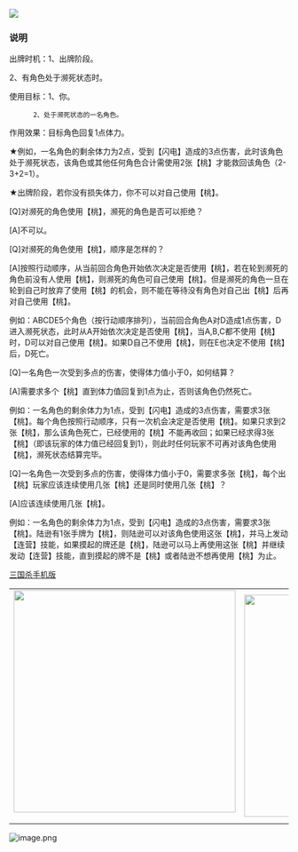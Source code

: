 ![](resource:assets/images/card/card_85.png) 


### 说明
出牌时机：1、出牌阶段。

2、有角色处于濒死状态时。

使用目标：1、你。

          2、处于濒死状态的一名角色。

作用效果：目标角色回复1点体力。

★例如，一名角色的剩余体力为2点，受到【闪电】造成的3点伤害，此时该角色处于濒死状态，该角色或其他任何角色合计需使用2张【桃】才能救回该角色（2-3+2=1）。

★出牌阶段，若你没有损失体力，你不可以对自己使用【桃】。



[Q]对濒死的角色使用【桃】，濒死的角色是否可以拒绝？

[A]不可以。



[Q]对濒死的角色使用【桃】，顺序是怎样的？

[A]按照行动顺序，从当前回合角色开始依次决定是否使用【桃】，若在轮到濒死的角色前没有人使用【桃】，则濒死的角色可自己使用【桃】。但是濒死的角色一旦在轮到自己时放弃了使用【桃】的机会，则不能在等待没有角色对自己出【桃】后再对自己使用【桃】。

例如：ABCDE5个角色（按行动顺序排列），当前回合角色A对D造成1点伤害，D进入濒死状态，此时从A开始依次决定是否使用【桃】，当A,B,C都不使用【桃】时，D可以对自己使用【桃】。如果D自己不使用【桃】，则在E也决定不使用【桃】后，D死亡。



[Q]一名角色一次受到多点的伤害，使得体力值小于0，如何结算？

[A]需要求多个【桃】直到体力值回复到1点为止，否则该角色仍然死亡。

例如：一名角色的剩余体力为1点，受到【闪电】造成的3点伤害，需要求3张【桃】。每个角色按照行动顺序，只有一次机会决定是否使用【桃】。如果只求到2 张【桃】，那么该角色死亡，已经使用的【桃】不能再收回；如果已经求得3张【桃】（即该玩家的体力值已经回复到1），则此时任何玩家不可再对该角色使用【桃】，濒死状态结算完毕。



[Q]一名角色一次受到多点的伤害，使得体力值小于0，需要求多张【桃】，每个出【桃】玩家应该连续使用几张【桃】还是同时使用几张【桃】？

[A]应该连续使用几张【桃】。

例如：一名角色的剩余体力为1点，受到【闪电】造成的3点伤害，需要求3张【桃】。陆逊有1张手牌为【桃】，则陆逊可以对该角色使用这张【桃】，并马上发动【连营】技能，如果摸起的牌还是【桃】，陆逊可以马上再使用这张【桃】并继续发动【连营】技能，直到摸起的牌不是【桃】或者陆逊不想再使用【桃】为止。

			

				

			   

 [三国杀手机版](https://apps.apple.com/cn/app/%E4%B8%89%E5%9B%BD%E6%9D%80%E9%97%AE%E9%A2%98%E7%AD%94%E7%96%91/id527602078)
    <div style="text-align: center"><table><tr>
    <td style="text-align: center">
<img src="https://is4-ssl.mzstatic.com/image/thumb/PurpleSource116/v4/1b/38/06/1b380673-fa07-7d70-76af-cc625e8e7894/97f20edf-1616-4b93-9e88-fbaebfe22faf_page-0.jpg/460x0w.webp" height="400">
</td>
<td style="text-align: center">
<img src="https://is5-ssl.mzstatic.com/image/thumb/PurpleSource126/v4/f6/ae/05/f6ae053d-def3-e9be-a991-74954202adad/7a500a3f-0dc0-4c7a-8287-6eed7e11d2b4_page-1.jpg/460x0w.webp" height="400">
</td>
<td style="text-align: center">
<img src="https://is2-ssl.mzstatic.com/image/thumb/PurpleSource126/v4/f3/38/97/f33897de-2a22-ec13-1832-60c35c10fe7c/7fbfdcd6-9f03-45ce-8dc1-bad59b0e5f5d_page-2.jpg/460x0w.webp" height="400">
</td>
<td style="text-align: center">
<img src="https://is2-ssl.mzstatic.com/image/thumb/PurpleSource116/v4/7c/bf/db/7cbfdbb7-8d99-a661-c3a7-bc4e3fdb840a/5e805d5e-b991-4341-bdf6-233a5dd8d703_page-3.jpg/460x0w.webp" height="400">
</td>
</tr>
</table>
</div>
    
 ![image.png](https://s2.loli.net/2022/01/10/Z85EF3hBpvU41oI.png)
